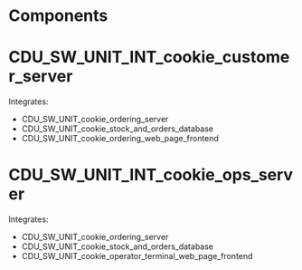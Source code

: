 # Components

# CDU_SW_UNIT_INT_cookie_customer_server

Integrates:

- CDU_SW_UNIT_cookie_ordering_server
- CDU_SW_UNIT_cookie_stock_and_orders_database
- CDU_SW_UNIT_cookie_ordering_web_page_frontend


# CDU_SW_UNIT_INT_cookie_ops_server

Integrates:

- CDU_SW_UNIT_cookie_ordering_server
- CDU_SW_UNIT_cookie_stock_and_orders_database
- CDU_SW_UNIT_cookie_operator_terminal_web_page_frontend
